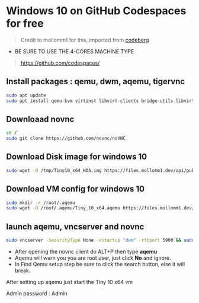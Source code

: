 # Windows 10 on GitHub Codespaces for free

> Credit to mollomm1 for this, imported from [codeberg](https://codeberg.org/Mollomm1/W10-On-Github-Codespaces/src/branch/main)

* BE SURE TO USE THE 4-CORES MACHINE TYPE
> https://github.com/codespaces/

## Install packages : qemu, dwm, aqemu, tigervnc
```bash
sudo apt update
sudo apt install qemu-kvm virtinst libvirt-clients bridge-utils libvirt-daemon-system tigervnc-standalone-server dwm aqemu -y
```

## Downloaad novnc
```bash
cd /
sudo git clone https://github.com/novnc/noVNC
```

## Download Disk image for windows 10
```bash
sudo wget -O /tmp/Tiny10_x64_HDA.img https://files.mollomm1.dev/api/public/dl/eHWIyWhJ
```

## Download VM config for windows 10
```bash
sudo mkdir -r /root/.aqemu
sudo wget -O /root/.aqemu/Tiny_10_x64.aqemu https://files.mollomm1.dev/api/public/dl/fCJ-7xlS
```

## launch aqemu, vncserver and novnc
```bash
sudo vncserver -SecurityType None -xstartup "dwm" -rfbport 5900 && sudo /noVNC/utils/novnc_proxy --vnc 127.0.0.1:5900 --listen localhost:6080
```

* After opening the novnc client do ALT+P then type **aqemu**
* Aqemu will warn you you are root user, just click **No** and ignore.
* In Find Qemu setup step be sure to click the search button, else it will break.

After setting up aqemu just start the Tiny 10 x64 vm

Admin password : Admin
